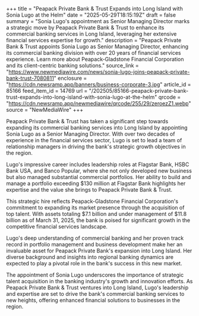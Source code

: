 +++
title = "Peapack Private Bank & Trust Expands into Long Island with Sonia Lugo at the Helm"
date = "2025-05-29T18:15:19Z"
draft = false
summary = "Sonia Lugo's appointment as Senior Managing Director marks a strategic move by Peapack Private Bank & Trust to enhance its commercial banking services in Long Island, leveraging her extensive financial services expertise for growth."
description = "Peapack Private Bank & Trust appoints Sonia Lugo as Senior Managing Director, enhancing its commercial banking division with over 20 years of financial services experience. Learn more about Peapack-Gladstone Financial Corporation and its client-centric banking solutions."
source_link = "https://www.newmediawire.com/news/sonia-lugo-joins-peapack-private-bank-trust-7080811"
enclosure = "https://cdn.newsramp.app/banners/business-corporate-3.jpg"
article_id = 85166
feed_item_id = 14769
url = "/202505/85166-peapack-private-bank-trust-expands-into-long-island-with-sonia-lugo-at-the-helm"
qrcode = "https://cdn.newsramp.app/newmediawire/qrcode/255/29/zeroezZ1.webp"
source = "NewMediaWire"
+++

<p>Peapack Private Bank & Trust has taken a significant step towards expanding its commercial banking services into Long Island by appointing Sonia Lugo as a Senior Managing Director. With over two decades of experience in the financial services sector, Lugo is set to lead a team of relationship managers in driving the bank's strategic growth objectives in the region.</p><p>Lugo's impressive career includes leadership roles at Flagstar Bank, HSBC Bank USA, and Banco Popular, where she not only developed new business but also managed substantial commercial portfolios. Her ability to build and manage a portfolio exceeding $130 million at Flagstar Bank highlights her expertise and the value she brings to Peapack Private Bank & Trust.</p><p>This strategic hire reflects Peapack-Gladstone Financial Corporation's commitment to expanding its market presence through the acquisition of top talent. With assets totaling $7.1 billion and under management of $11.8 billion as of March 31, 2025, the bank is poised for significant growth in the competitive financial services landscape.</p><p>Lugo's deep understanding of commercial banking and her proven track record in portfolio management and business development make her an invaluable asset for Peapack Private Bank's expansion into Long Island. Her diverse background and insights into regional banking dynamics are expected to play a pivotal role in the bank's success in this new market.</p><p>The appointment of Sonia Lugo underscores the importance of strategic talent acquisition in the banking industry's growth and innovation efforts. As Peapack Private Bank & Trust ventures into Long Island, Lugo's leadership and expertise are set to drive the bank's commercial banking services to new heights, offering enhanced financial solutions to businesses in the region.</p>